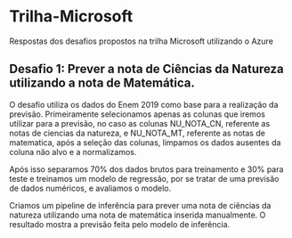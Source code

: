# Trilha-Microsoft
Respostas dos desafios propostos na trilha Microsoft utilizando o Azure

## Desafio 1: Prever a nota de Ciências da Natureza utilizando a nota de Matemática.

O desafio utiliza os dados do Enem 2019 como base para a realização da previsão. Primeiramente selecionamos apenas as colunas
que iremos utilizar para a previsão, no caso as colunas NU_NOTA_CN, referente as notas de ciencias da natureza, e NU_NOTA_MT,
referente as notas de matematica, após a seleção das colunas, limpamos os dados ausentes da coluna não alvo e a normalizamos.


Após isso separamos 70% dos dados brutos para treinamento e 30% para teste e treinamos um modelo de regressão, por se tratar de
uma previsão de dados numéricos, e avaliamos o modelo.


Criamos um pipeline de inferência para prever uma nota de ciências da natureza utilizando uma nota de matemática inserida 
manualmente. O resultado mostra a previsão feita pelo modelo de inferência.


 
